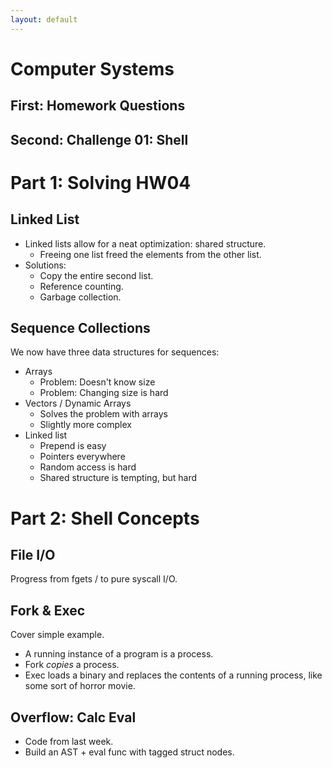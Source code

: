 ```yaml
---
layout: default
---
```


# Computer Systems

## First: Homework Questions

## Second: Challenge 01: Shell

# Part 1: Solving HW04

## Linked List

 - Linked lists allow for a neat optimization: shared structure.
   - Freeing one list freed the elements from the other list.
 - Solutions:
   - Copy the entire second list.
   - Reference counting.
   - Garbage collection.

## Sequence Collections

We now have three data structures for sequences:

 - Arrays
   - Problem: Doesn't know size
   - Problem: Changing size is hard
 - Vectors / Dynamic Arrays
   - Solves the problem with arrays
   - Slightly more complex
 - Linked list
   - Prepend is easy
   - Pointers everywhere
   - Random access is hard
   - Shared structure is tempting, but hard

# Part 2: Shell Concepts

## File I/O

Progress from fgets /  to pure syscall I/O.

## Fork & Exec

Cover simple example.

 - A running instance of a program is a process.
 - Fork *copies* a process.
 - Exec loads a binary and replaces the contents of a 
   running process, like some sort of horror movie.


## Overflow: Calc Eval

 - Code from last week.
 - Build an AST + eval func with tagged struct nodes.

